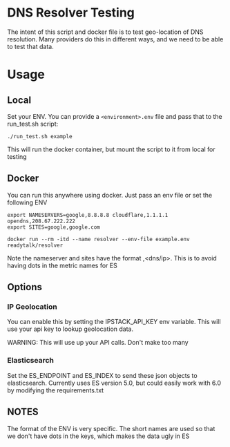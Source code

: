 # DNS Resolver Testing

The intent of this script and docker file is to test geo-location of DNS resolution.  Many providers do this in different ways, and we need to be able to test that data.

# Usage

## Local

Set your ENV.  You can provide a `<environment>.env` file and pass that to the run_test.sh script:

```
./run_test.sh example
```

This will run the docker container, but mount the script to it from local for testing

## Docker

You can run this anywhere using docker.  Just pass an env file or set the following ENV

```
export NAMESERVERS=google,8.8.8.8 cloudflare,1.1.1.1 opendns,208.67.222.222
export SITES=google,google.com

docker run --rm -itd --name resolver --env-file example.env readytalk/resolver
```

Note the nameserver and sites have the format <shortname>,<dns/ip>.  This is to avoid having dots in the metric names for ES

## Options

### IP Geolocation

You can enable this by setting the IPSTACK_API_KEY env variable.  This will use your api key to lookup geolocation data.

WARNING: This will use up your API calls.  Don't make too many

### Elasticsearch

Set the ES_ENDPOINT and ES_INDEX to send these json objects to elasticsearch.  Currently uses ES version 5.0, but could easily work with 6.0 by modifying the requirements.txt

## NOTES

The format of the ENV is very specific.  The short names are used so that we don't have dots in the keys, which makes the data ugly in ES
